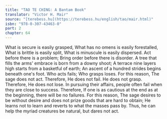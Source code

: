 ```yaml
---
title: "TAO TE CHING: A Bantam Book"
translator: "Victor H. Mair"
source: "[terebess.hu](https://terebess.hu/english/tao/mair.html)"
isbn: "978-0-307-43463-0"
part: 2
chapter: 64
---
```

What is secure is easily grasped,
What has no omens is easily forestalled,
What is brittle is easily split,
What is minuscule is easily dispersed.
Act before there is a problem;
Bring order before there is disorder.
A tree that fills the arms' embrace is born from a downy shoot;
A terrace nine layers high starts from a basketful of earth;
An ascent of a hundred strides begins beneath one's foot.
Who acts fails;
Who grasps loses.
For this reason,
The sage does not act.
Therefore,
He does not fail.
He does not grasp.
Therefore,
He does not lose.
In pursuing their affairs, people often fail when they are close to success.
Therefore,
If one is as cautious at the end as at the beginning, there will be no failures.
For this reason,
The sage desires to be without desire and does not prize goods that are hard to obtain;
He learns not to learn and reverts to what the masses pass by.
Thus,
he can help the myriad creatures be natural, but dares not act.